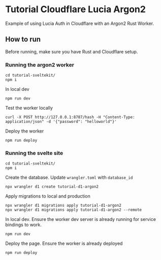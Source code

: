 # Tutorial Cloudflare Lucia Argon2

Example of using Lucia Auth in Cloudflare with an Argon2 Rust Worker.


## How to run

Before running, make sure you have Rust and Cloudflare setup.

### Running the argon2 worker

```
cd tutorial-sveltekit/
npm i
```

In local dev

```
npm run dev
```

Test the worker locally
```
curl -X POST http://127.0.0.1:8787/hash -H "Content-Type: application/json" -d '{"password": "helloworld"}'
```

Deploy the worker

```
npm run deploy
```


### Running the svelte site

```
cd tutorial-sveltekit/
npm i
```

Create the database. Update `wrangler.toml` with `database_id`

```
npx wrangler d1 create tutorial-d1-argon2
```

Apply migrations to local and production

```
npx wrangler d1 migrations apply tutorial-d1-argon2
npx wrangler d1 migrations apply tutorial-d1-argon2 --remote
```

In local dev. Ensure the worker dev server is already running for service bindings to work.

```
npm run dev
```


Deploy the page. Ensure the worker is already deployed

```
npm run deploy
```